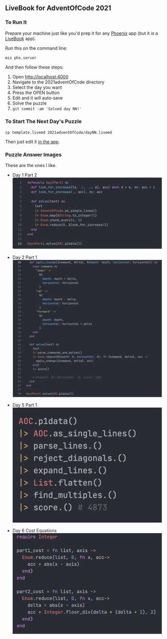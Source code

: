 ## LiveBook for AdventOfCode 2021

### To Run It
Prepare your machine just like you'd prep it for any
[Phoenix](https://www.phoenixframework.org/) app
(but it is a [LiveBook](https://livebook.dev/) app).

Run this on the command line:
```
mix phx.server
```

And then follow these steps:
1. Open [http://localhost:4000](http://localhost:4000)
1. Navigate to the 2021adventOfCode directory
1. Select the day you want
1. Press the OPEN button
1. Edit and it will auto-save
1. Solve the puzzle
1. `git commit -am 'Solved day NN!'`

### To Start The Next Day's Puzzle
`cp template.livemd 2021adventOfCode/dayNN.livemd`

Then just edit it [in the app](http://localhost:4000).

<!-- Do not remove this section or server.ex will break. -->
<!-- Environment variables -->
<!-- Environment variables -->
<!-- And, oddly enough, it needs to be twice -->

### Puzzle Answer Images
These are the ones I like.

* Day 1 Part 2
![day1part2](history/day1part2.png)

* Day 2 Part 1
![day2part1](history/day2part1.png)

* Day 5 Part 1
![day2part1](history/day5part1.png)

* Day 6 Cost Equations
![day2part1](history/day07costs.png)
